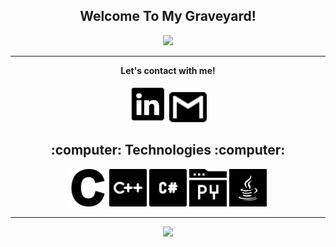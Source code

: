 <h2 align="center">Welcome To My Graveyard!</h2>
<p align="center">
<img src="https://media.giphy.com/media/3og0ILLVvPp8d64Jd6/giphy.gif?cid=ecf05e478uddwd8yi45oeuqaycl21uwwnwecjheuppvekiz3&rid=giphy.gif&ct=g" >

</p>

<hr>
<p align="center">
  <b>Let's contact with me!</b>

  <p align="center">
    <a href="https://www.linkedin.com/in/oguzyldrmx/" alt="Linkedin"><img src="https://raw.githubusercontent.com/oguzyldrmx/oguzyldrmx/main/icons/linkedin.svg" height:"60" width="60"></a>
    <a href="mailto:oguzyldrm52@gmail.com" alt="Contact me"><img src="https://raw.githubusercontent.com/oguzyldrmx/oguzyldrmx/main/icons/gmail.svg" height:"60" width="60"></a>
  </p> 

<h2 align="center">:computer: Technologies :computer:</h2>

<p align="center">
      <img src="https://raw.githubusercontent.com/oguzyldrmx/oguzyldrmx/main/icons/c.svg" width="60" height="60">
    <img src="https://raw.githubusercontent.com/oguzyldrmx/oguzyldrmx/main/icons/cpp.svg" width="60" height="60">
    <img src="https://raw.githubusercontent.com/oguzyldrmx/oguzyldrmx/main/icons/csharp.svg" width="60" height="60">
    <img src="https://raw.githubusercontent.com/oguzyldrmx/oguzyldrmx/main/icons/python.svg" width="60" height="60">
    <img src="https://raw.githubusercontent.com/oguzyldrmx/oguzyldrmx/main/icons/java.svg" width="60" height="60">

</p>

<hr>

<p align="center">
  
  <img src="https://github-readme-stats.vercel.app/api?username=oguzyldrmx&show_icons=true&theme=kacho_ga&bg_color=0D1117&hide_border=true">
</p>
